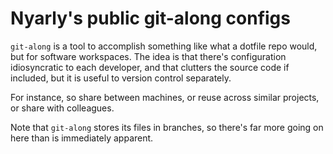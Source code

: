 # Nyarly's public git-along configs

`git-along` is a tool
to accomplish something like
what a dotfile repo would,
but for software workspaces.
The idea  is that
there's configuration
idiosyncratic to each developer,
and that clutters the source code
if included,
but it is useful to
version control separately.

For instance, so share between machines,
or reuse across similar projects,
or share with colleagues.

Note that `git-along`
stores its files in branches,
so there's far more going on here
than is immediately apparent.
